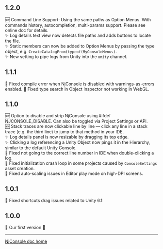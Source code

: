 ## 1.2.0
🆕 Command Line Support: Using the same paths as Option Menus. With commands history, autocompletion, multi-params support. Please see online doc for details.   
✨ Log details text view now detects file paths and adds buttons to locate the file.   
✨ Static members can now be added to Option Menus by passing the type object, e.g. `CreateCatalogFrom(typeof(MyConsoleMenus)`.   
✨ New setting to pipe logs from Unity into the `unity` channel.   

## 1.1.1
🐛 Fixed compile error when NjConsole is disabled with warnings-as-errors enabled.
🐛 Fixed type search in Object Inspector not working in WebGL.

## 1.1.0
🆕 Option to disable and strip NjConsole using #ifdef NJCONSOLE_DISABLE. Can also be toggled via Project Settings or API.   
🆕 Stack traces are now clickable line by line — click any line in a stack trace (e.g. the third line) to jump to that method in your IDE.   
✨ Log details panel is now resizable by dragging its top edge.   
✨ Clicking a log referencing a Unity Object now pings it in the Hierarchy, similar to the default Unity Console.   
🐛 Fixed not going to the correct line number in IDE when double-clicking a log.   
🐛 Fixed initialization crash loop in some projects caused by `ConsoleSettings` asset creation.   
🐛 Fixed auto-scaling issues in Editor play mode on high-DPI screens.

## 1.0.1
🐛 Fixed shortcuts drag issues related to Unity 6.1

## 1.0.0
🚀 Our first version 🎉

---
[NjConsole doc home](index.md)